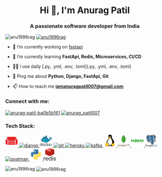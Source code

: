 <h1 align="center">Hi 👋, I'm Anurag Patil</h1>
<h3 align="center">A passionate software developer from India</h3>

<p align="left"> <img src="https://komarev.com/ghpvc/?username=anu1996rag&label=Profile%20views&color=0e75b6&style=plastic" alt="anu1996rag" /> <a href="https://www.leetcode.com/anurag_patil007" target="blank"> <img src="https://komarev.com/ghpvc/?username=anu1996rag&label=Leetcode&color=yellow&style=plastic" alt="anu1996rag" /> </a> </p>

- 🔭 I’m currently working on [fastapi](https://github.com/Anu1996rag/fastapi)

- 🌱 I’m currently learning **FastApi, Redis, Microservices, CI/CD**

- 👨‍💻 I use daily [.py, .yml, .env, .toml](.py, .yml, .env, .toml)

- 💬 Ping me about **Python, Django, FastApi, Git**

- 📫 How to reach me **iamanuragpatil007@gmail.com**

<h3 align="left">Connect with me:</h3>
<p align="left">
<a href="https://linkedin.com/in/anurag-patil-ba0b5b161" target="blank"><img align="center" src="https://raw.githubusercontent.com/rahuldkjain/github-profile-readme-generator/master/src/images/icons/Social/linked-in-alt.svg" alt="anurag-patil-ba0b5b161" height="30" width="40" /></a>
<a href="https://www.leetcode.com/anurag_patil007" target="blank"><img align="center" src="https://raw.githubusercontent.com/rahuldkjain/github-profile-readme-generator/master/src/images/icons/Social/leet-code.svg" alt="anurag_patil007" height="30" width="40" /></a>
</p>

<h3 align="left">Tech Stack:</h3>
<p align="left"> <a href="https://couchdb.apache.org/" target="_blank" rel="noreferrer"> <img src="https://raw.githubusercontent.com/devicons/devicon/0d6c64dbbf311879f7d563bfc3ccf559f9ed111c/icons/couchdb/couchdb-original.svg" alt="couchdb" width="40" height="40"/> </a> <a href="https://www.djangoproject.com/" target="_blank" rel="noreferrer"> <img src="https://cdn.worldvectorlogo.com/logos/django.svg" alt="django" width="40" height="40"/> </a> <a href="https://www.docker.com/" target="_blank" rel="noreferrer"> <img src="https://raw.githubusercontent.com/devicons/devicon/master/icons/docker/docker-original-wordmark.svg" alt="docker" width="40" height="40"/> </a> <a href="https://git-scm.com/" target="_blank" rel="noreferrer"> <img src="https://www.vectorlogo.zone/logos/git-scm/git-scm-icon.svg" alt="git" width="40" height="40"/> </a> <a href="https://heroku.com" target="_blank" rel="noreferrer"> <img src="https://www.vectorlogo.zone/logos/heroku/heroku-icon.svg" alt="heroku" width="40" height="40"/> </a> <a href="https://kafka.apache.org/" target="_blank" rel="noreferrer"> <img src="https://www.vectorlogo.zone/logos/apache_kafka/apache_kafka-icon.svg" alt="kafka" width="40" height="40"/> </a> <a href="https://www.linux.org/" target="_blank" rel="noreferrer"> <img src="https://raw.githubusercontent.com/devicons/devicon/master/icons/linux/linux-original.svg" alt="linux" width="40" height="40"/> </a> <a href="https://www.mongodb.com/" target="_blank" rel="noreferrer"> <img src="https://raw.githubusercontent.com/devicons/devicon/master/icons/mongodb/mongodb-original-wordmark.svg" alt="mongodb" width="40" height="40"/> </a> <a href="https://www.nginx.com" target="_blank" rel="noreferrer"> <img src="https://raw.githubusercontent.com/devicons/devicon/master/icons/nginx/nginx-original.svg" alt="nginx" width="40" height="40"/> </a> <a href="https://www.postgresql.org" target="_blank" rel="noreferrer"> <img src="https://raw.githubusercontent.com/devicons/devicon/master/icons/postgresql/postgresql-original-wordmark.svg" alt="postgresql" width="40" height="40"/> </a> <a href="https://postman.com" target="_blank" rel="noreferrer"> <img src="https://www.vectorlogo.zone/logos/getpostman/getpostman-icon.svg" alt="postman" width="40" height="40"/> </a> <a href="https://www.python.org" target="_blank" rel="noreferrer"> <img src="https://raw.githubusercontent.com/devicons/devicon/master/icons/python/python-original.svg" alt="python" width="40" height="40"/> </a> <a href="https://redis.io" target="_blank" rel="noreferrer"> <img src="https://raw.githubusercontent.com/devicons/devicon/master/icons/redis/redis-original-wordmark.svg" alt="redis" width="40" height="40"/> </a> </p>

<p><img align="left" src="https://github-readme-stats.vercel.app/api/top-langs?username=anu1996rag&show_icons=true&locale=en&layout=compact" alt="anu1996rag" /></p>

<p>&nbsp;<img align="center" src="https://github-readme-stats.vercel.app/api?username=anu1996rag&show_icons=true&locale=en" alt="anu1996rag" /></p>

<br />
<br />


[github]: https://github.com/Anu1996rag
[twitter]: https://twitter.com/AnuragP84964272
[instagram]: https://www.instagram.com/anurag_patil_1996
[linkedin]: linkedin.com/in/anurag-patil-ba0b5b161


